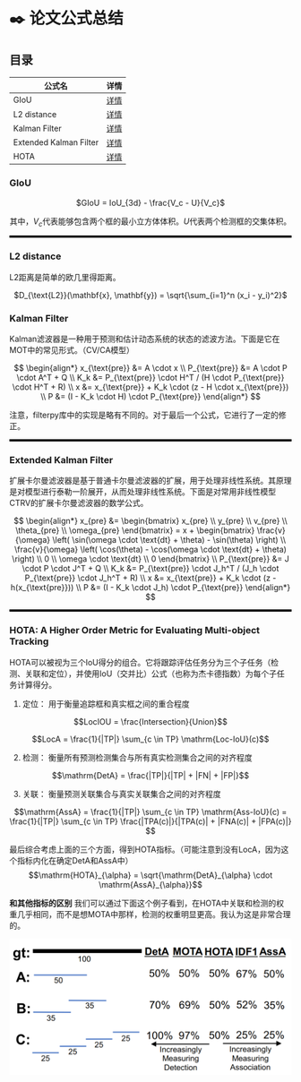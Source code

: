 # ✒️ 论文公式总结

## 目录
<center>

| 公式名 | 详情 |
| ----- | ----- |
| GIoU | [详情](#GIoU) |
| L2 distance | [详情](#L2-distance) |
| Kalman Filter | [详情](#kf) |
| Extended Kalman Filter | [详情](#ekf) |
| HOTA | [详情](#hota) |
</center>


<a id="GIoU"></a>
### GIoU
<center>

$GIoU = IoU_{3d} - \frac{V_c - U}{V_c}$

其中，$V_c$代表能够包含两个框的最小立方体体积。$U$代表两个检测框的交集体积。
</center>

<hr style="height: 4px; border: none; background: black;">

<a id="L2-distance"></a>
### L2 distance
L2距离是简单的欧几里得距离。
<center>

$D_{\text{L2}}(\mathbf{x}, \mathbf{y}) = \sqrt{\sum_{i=1}^n (x_i - y_i)^2}$
</center>

<a id="kf"></a>
### Kalman Filter
Kalman滤波器是一种用于预测和估计动态系统的状态的滤波方法。下面是它在MOT中的常见形式。（CV/CA模型）
<center>

$$
\begin{align*}
x_{\text{pre}} &= A \cdot x \\
P_{\text{pre}} &= A \cdot P \cdot A^T + Q \\
K_k &= P_{\text{pre}} \cdot H^T / (H \cdot P_{\text{pre}} \cdot H^T + R) \\
x &= x_{\text{pre}} + K_k \cdot (z - H \cdot x_{\text{pre}}) \\
P &= (I - K_k \cdot H) \cdot P_{\text{pre}}
\end{align*}
$$
</center>
注意，filterpy库中的实现是略有不同的。对于最后一个公式，它进行了一定的修正。


<hr style="height: 4px; border: none; background: black;">

<a id="ekf"></a>
### Extended Kalman Filter
扩展卡尔曼滤波器是基于普通卡尔曼滤波器的扩展，用于处理非线性系统。其原理是对模型进行泰勒一阶展开，从而处理非线性系统。下面是对常用非线性模型CTRV的扩展卡尔曼滤波器的数学公式。
<center>

$$
\begin{align*}
x_{pre} &=
\begin{bmatrix} 
x_{pre} \\ y_{pre} \\ v_{pre} \\ \theta_{pre} \\ \omega_{pre} 
\end{bmatrix} = 
x + 
\begin{bmatrix} 
\frac{v}{\omega} \left( \sin(\omega \cdot \text{dt} + \theta) - \sin(\theta) \right) \\
\frac{v}{\omega} \left( \cos(\theta) - \cos(\omega \cdot \text{dt} + \theta) \right) \\
0 \\
\omega \cdot \text{dt} \\
0
\end{bmatrix} \\
P_{\text{pre}} &= J \cdot P \cdot J^T + Q \\
K_k &= P_{\text{pre}} \cdot J_h^T / (J_h \cdot P_{\text{pre}} \cdot J_h^T + R) \\
x &= x_{\text{pre}} + K_k \cdot (z - h(x_{\text{pre}})) \\
P &= (I - K_k \cdot J_h) \cdot P_{\text{pre}}
\end{align*}
$$
</center>

<hr style="height: 4px; border: none; background: black;">

<a id="hota"></a>
### HOTA: A Higher Order Metric for Evaluating Multi-object Tracking

HOTA可以被视为三个IoU得分的组合。它将跟踪评估任务分为三个子任务（检测、关联和定位），并使用IoU（交并比）公式（也称为杰卡德指数）为每个子任务计算得分。

1. 定位： 用于衡量追踪框和真实框之间的重合程度

$$LocIOU = \frac{Intersection}{Union}$$

$$LocA = \frac{1}{|TP|} \sum_{c \in TP} \mathrm{Loc-IoU}(c)$$

2. 检测： 衡量所有预测检测集合与所有真实检测集合之间的对齐程度

$$\mathrm{DetA} = \frac{|TP|}{|TP| + |FN| + |FP|}$$

3. 关联： 衡量预测关联集合与真实关联集合之间的对齐程度

$$\mathrm{AssA} = \frac{1}{|TP|} \sum_{c \in TP} \mathrm{Ass-IoU}(c) = \frac{1}{|TP|} \sum_{c \in TP} \frac{|TPA(c)|}{|TPA(c)| + |FNA(c)| + |FPA(c)|}
$$

最后综合考虑上面的三个方面，得到HOTA指标。（可能注意到没有LocA，因为这个指标内化在确定DetA和AssA中）
$$\mathrm{HOTA}_{\alpha} = \sqrt{\mathrm{DetA}_{\alpha} \cdot \mathrm{AssA}_{\alpha}}$$

__和其他指标的区别__
我们可以通过下面这个例子看到，在HOTA中关联和检测的权重几乎相同，而不是想MOTA中那样，检测的权重明显更高。我认为这是非常合理的。

![指标之间的区别](equation_eg/hota.png)